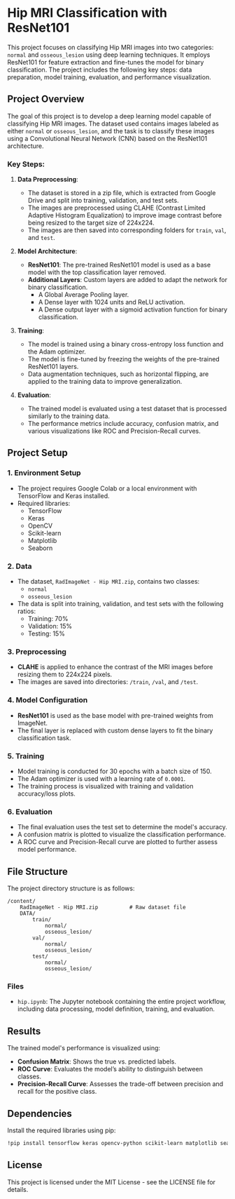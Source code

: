 
# **Hip MRI Classification with ResNet101**

This project focuses on classifying Hip MRI images into two categories: `normal` and `osseous_lesion` using deep learning techniques. It employs ResNet101 for feature extraction and fine-tunes the model for binary classification. The project includes the following key steps: data preparation, model training, evaluation, and performance visualization.

## **Project Overview**

The goal of this project is to develop a deep learning model capable of classifying Hip MRI images. The dataset used contains images labeled as either `normal` or `osseous_lesion`, and the task is to classify these images using a Convolutional Neural Network (CNN) based on the ResNet101 architecture.

### **Key Steps:**

1. **Data Preprocessing**:  
   - The dataset is stored in a zip file, which is extracted from Google Drive and split into training, validation, and test sets.
   - The images are preprocessed using CLAHE (Contrast Limited Adaptive Histogram Equalization) to improve image contrast before being resized to the target size of 224x224.
   - The images are then saved into corresponding folders for `train`, `val`, and `test`.

2. **Model Architecture**:  
   - **ResNet101**: The pre-trained ResNet101 model is used as a base model with the top classification layer removed.
   - **Additional Layers**: Custom layers are added to adapt the network for binary classification.
     - A Global Average Pooling layer.
     - A Dense layer with 1024 units and ReLU activation.
     - A Dense output layer with a sigmoid activation function for binary classification.

3. **Training**:  
   - The model is trained using a binary cross-entropy loss function and the Adam optimizer.
   - The model is fine-tuned by freezing the weights of the pre-trained ResNet101 layers.
   - Data augmentation techniques, such as horizontal flipping, are applied to the training data to improve generalization.

4. **Evaluation**:  
   - The trained model is evaluated using a test dataset that is processed similarly to the training data.
   - The performance metrics include accuracy, confusion matrix, and various visualizations like ROC and Precision-Recall curves.

## **Project Setup**

### **1. Environment Setup**
   - The project requires Google Colab or a local environment with TensorFlow and Keras installed. 
   - Required libraries:
     - TensorFlow
     - Keras
     - OpenCV
     - Scikit-learn
     - Matplotlib
     - Seaborn

### **2. Data**
   - The dataset, `RadImageNet - Hip MRI.zip`, contains two classes:
     - `normal`
     - `osseous_lesion`
   - The data is split into training, validation, and test sets with the following ratios:
     - Training: 70%
     - Validation: 15%
     - Testing: 15%

### **3. Preprocessing**
   - **CLAHE** is applied to enhance the contrast of the MRI images before resizing them to 224x224 pixels.
   - The images are saved into directories: `/train`, `/val`, and `/test`.

### **4. Model Configuration**
   - **ResNet101** is used as the base model with pre-trained weights from ImageNet.
   - The final layer is replaced with custom dense layers to fit the binary classification task.

### **5. Training**
   - Model training is conducted for 30 epochs with a batch size of 150.
   - The Adam optimizer is used with a learning rate of `0.0001`.
   - The training process is visualized with training and validation accuracy/loss plots.

### **6. Evaluation**
   - The final evaluation uses the test set to determine the model's accuracy.
   - A confusion matrix is plotted to visualize the classification performance.
   - A ROC curve and Precision-Recall curve are plotted to further assess model performance.

## **File Structure**

The project directory structure is as follows:

```
/content/
    RadImageNet - Hip MRI.zip          # Raw dataset file
    DATA/
        train/
            normal/
            osseous_lesion/
        val/
            normal/
            osseous_lesion/
        test/
            normal/
            osseous_lesion/
```

### **Files**
- `hip.ipynb`: The Jupyter notebook containing the entire project workflow, including data processing, model definition, training, and evaluation.

## **Results**

The trained model's performance is visualized using:
- **Confusion Matrix**: Shows the true vs. predicted labels.
- **ROC Curve**: Evaluates the model’s ability to distinguish between classes.
- **Precision-Recall Curve**: Assesses the trade-off between precision and recall for the positive class.

## **Dependencies**
Install the required libraries using pip:

```bash
!pip install tensorflow keras opencv-python scikit-learn matplotlib seaborn
```

## **License**
This project is licensed under the MIT License - see the LICENSE file for details.
